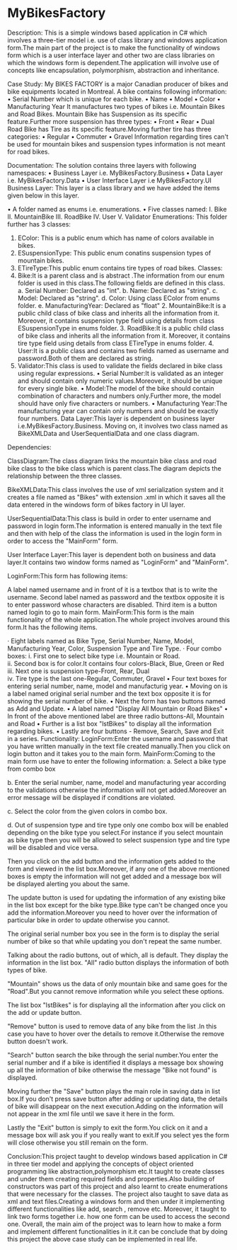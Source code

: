 # MyBikesFactory

Description: 
This is a simple windows based application in C# which involves  a three-tier model i.e. use of class library and windows application form.The main part of the project is to make the functionality of windows form which is a user interface layer and other two are class libraries on which the windows form is  dependent.The application will involve use of concepts  like encapsulation, polymorphism, abstraction and inheritance.


Case Study:
 My BIKES FACTORY is a major Canadian producer of bikes and bike equipments located in Montreal.
A bike contains following information:
•	 Serial Number which is unique for each bike.
•	Name
•	Model
•	Color 
•	Manufacturing Year
It manufactures two types of bikes i.e. Mountain Bikes and Road Bikes.
Mountain Bike has Suspension as its specific feature.Further more suspension has three types:
•	Front
•	Rear
•	Dual
Road Bike has Tire as its specific feature.Moving further tire has three categories:
•	Regular
•	Commuter
•	Gravel
Information regarding tires can't be used for mountain bikes and suspension types information is not meant for road bikes.


Documentation:
The solution contains three layers with following namespaces:
•	Business Layer i.e. MyBikesFactory.Business
•	Data Layer i.e. MyBikesFactory.Data
•	User Interface Layer i.e MyBikesFactory.UI
Business Layer: This layer is a class library and we have added the items given below in this layer.
 

•	A folder named as enums i.e. enumerations.
•	Five classes named:
I.	Bike
II.	MountainBike
III.	RoadBike
IV.	User
V.	Validator
Enumerations: This folder further has 3 classes:
1.	EColor: This is a public enum which has name of colors available in bikes.
2.	ESuspensionType: This public enum conatins suspension types of mountain bikes.
3.	ETireType:This public enum contains tire types of road bikes.
Classes:
1.	Bike:It is a parent class and is abstract .The information from our enum folder is used in this class.The following fields are defined in this class.
a.	Serial Number: Declared as "int".
b.	Name: Declared as "string".
c.	Model: Declared as "string".
d.	Color: Using class EColor from enums folder.
e.	ManufacturingYear: Declared as "float"
      2.  MountainBike:It is a public child class of bike class and inherits all the information from  it.     Moreover, it contains suspension type field using details from class ESuspensionType in enums folder.
     3.  RoadBike:It is a public child class of bike class and inherits all the information from  it.     Moreover, it contains tire type field using details from class ETireType in enums folder.
    4.   User:It is a public class and contains two fields named as username and password.Both of   them are declared as string.
   5.   Validator:This class is used to validate the fields declared in bike class using regular expressions.
•	Serial Number:It is validated as an integer and should contain only numeric values.Moreover, it should be unique for every single bike.
•	Model:The model of the bike should contain combination of characters and numbers only.Further more, the model should have only five characters or numbers.
•	Manufacturing Year:The manufacturing year can contain only numbers and should be exactly four numbers.
Data Layer:This layer is dependent on business layer i.e.MyBikesFactory.Business. Moving on, it involves two class named as BikeXMLData and UserSequentialData and one class diagram.
 
Dependencies:
 



ClassDiagram:The class diagram links the mountain bike class and road bike class to the bike class which is parent class.The diagram depicts the relationship between the three classes.
 

BikeXMLData:This class involves the use of xml serialization system  and it creates a file named as "Bikes" with extension .xml  in which it saves  all the data entered in the windows form of bikes factory in UI layer.
 


UserSequentialData:This class is build in order to enter username and password in login form.The information is entered manually in the text file and then with help of the class the information is used in the login form in order to access the "MainForm" form.
 

User Interface Layer:This layer is dependent both on business and data layer.It contains two window forms named as "LoginForm" and "MainForm".
 
 


LoginForm:This form has following items:
 

A label named username and in front of it is a textbox that is to write the username.
Second label named as password and the textbox opposite it is to enter password whose characters are disabled.
Third item is a button named login to go to main form.
MainForm:This form is the main functionality of the whole application.The whole project involves around this form.It has the following items.
 
·	Eight labels named as Bike Type, Serial Number, Name, Model, Manufacturing Year, Color, Suspension Type and Tire Type.
·	Four combo boxes: 
i.	First one to select bike type i.e. Mountain or Road.    
ii.	Second box is for color.It contains four colors-Black, Blue, Green or Red 
iii.	Next one is suspension type-Front, Rear, Dual     
iv.	 Tire type is the last one-Regular, Commuter, Gravel
•	Four text boxes for entering serial number, name, model and manufacturig year.
•	Moving on is a label named original serial number and the text box opposite it is for showing the serial number of bike.
•	Next the form has two buttons named as Add and Update.
•	A label named "Display All Mountain or Road Bikes"
•	In front of the above mentioned label are three radio buttons-All, Mountain and Road
•	Further is a list box "lstBikes" to display all the information regarding bikes.
•	Lastly are four buttons - Remove, Search, Save and Exit in a series. 
Functionality:
LoginForm:Enter the username and password that you have written manually in the text file created manually.Then you click on login button and it takes you to the main form.
MainForm:Coming to the main form use have to enter the following information:
a.	Select a bike type from combo box
 

b.	Enter the serial number, name, model and manufacturing year according to the validations otherwise the information will not get added.Moreover an error message will be displayed if conditions are violated.

c.	Select the color from the given colors in combo box.
 

d.	Out of suspension type and tire type only one combo box will be enabled depending on the bike type you select.For instance if you select mountain as bike type then you will be allowed to select suspension type and tire type will be disabled and vice versa.
 
 


Then you click on the add button and the information gets added to the form and viewed in the list box.Moreover, if any one of the above mentioned boxes is empty the information will not get added and a message box will be displayed alerting you about the same.
 

The update button is used for updating the information of any existing bike in the list box except for the bike type.Bike type can't be changed once you add the information.Moreover you need to hover over the information of particular bike in order to update otherwise you cannot.
 
 


The original serial number box you see in the form is to display the serial number of bike so that while updating you don't repeat the same number.
 

Talking about the radio buttons, out of which, all is default. They display the information in the list box.
"All" radio button displays the information of both types of bike.
 

"Mountain" shows us the data of only mountain bike and same goes for the "Road".But you cannot remove information while you select these options.
 
 


The list box "lstBikes" is for displaying all the information after you click on the add or update button.
 

"Remove" button is used to remove data of any bike from the list .In this case you have to hover over the details to remove it.Otherwise the remove button doesn't work.
 
 


"Search" button search the bike through the serial number.You enter the serial number and if  a bike is identified  it displays a message box showing up all the information of bike otherwise the message "Bike not found" is displayed.
 
 


Moving further the "Save" button plays the main role in saving data in list box.If you don't press save button after adding or updating data, the details of bike will disappear on the next execution.Adding on the information will not appear in the xml file until we save it here in the form.
 
 


Lastly the "Exit" button is simply to exit the form.You click on it and a message box will ask you if you really want to exit.If you select yes the form will close otherwise you still remain on the form. 
 

Conclusion:This project taught to develop windows based application in C# in three tier model and applying the concepts of object oriented programming like abstraction,polymorphism etc.It taught to create classes and under them creating required fields and properties.Also building of constructors was part of this project and also learnt to create enumerations that were necessary for the classes.
The project also taught to save data as xml and text files.Creating a windows form and then  under it implementing different functionalities like add, search , remove etc.
Moreover, it taught to link two forms together i.e. how one form can be used to access the second one.
Overall, the main aim of the project was to learn how to make a form and implement different functionalities in it.it can be conclude that by doing this project the above case study can be implemented in real life.





